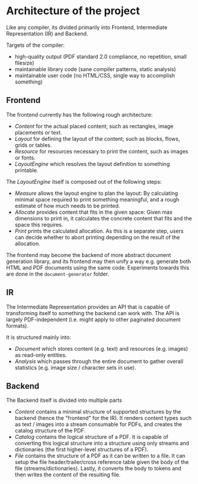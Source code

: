 # Architecture of the project

Like any compiler, its divided primarily into Frontend, Intermediate Representation (IR) and Backend.

Targets of the compiler:
- high-quality output (PDF standard 2.0 compliance, no repetition, small filesize)
- maintainable library code (sane compiler patterns, static analysis)
- maintainable user code (no HTML/CSS, single way to accomplish something)

## Frontend

The frontend currently has the following rough architecture:

- *Content* for the actual placed content; such as rectangles, image placements or text.
- *Layout* for defining the layout of the content; such as blocks, flows, grids or tables.
- *Resource* for resources necessary to print the content, such as images or fonts.
- *LayoutEngine* which resolves the layout definition to something printable.

The *LayoutEngine* itself is composed out of the following steps:

- *Measure* allows the layout engine to plan the layout: By calculating minimal space required to print something
  meaningful, and a rough estimate of how much needs to be printed.
- *Allocate* provides content that fits in the given space: Given max dimensions to print in, it calculates the concrete
  content that fits and the space this requires.
- *Print* prints the calculated allocation. As this is a separate step, users can decide whether to abort printing
  depending on the result of the allocation.

The frontend may become the backend of more abstract document generation library, and its frontend may then unify
a way e.g. generate both HTML and PDF documents using the same code. Experiments towards this are done in
the `document-generator` folder.

## IR

The Intermediate Representation provides an API that is capable of transforming itself to something the backend can work
with. The API is largely PDF-independent (i.e. might apply to other paginated document formats).

It is structured mainly into:

- *Document* which stores content (e.g. text) and resources (e.g. images) as read-only entities.
- *Analysis* which passes through the entire document to gather overall statistics (e.g. image size / character sets in
  use).

## Backend

The Backend itself is divided into multiple parts

- *Content* contains a minimal structure of supported structures by the backend (hence the "frontend" for the IR). It
  renders content types such as text / images into a stream consumable for PDFs, and creates the catalog structure of
  the PDF.
- *Catalog* contains the logical structure of a PDF. It is capable of converting this logical structure into a structure
  using only streams and dictionaries (the first higher-level structures of a PDF).
- *File* contains the structure of a PDF as it can be written to a file. It can setup the file header/trailer/cross
  reference table given the body of the file (streams/dictionaries). Lastly, it converts the body to tokens and then
  writes the content of the resulting file.
